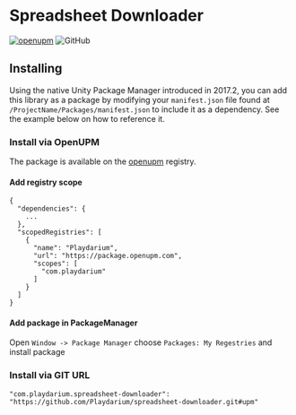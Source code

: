# Spreadsheet Downloader

[![openupm](https://img.shields.io/npm/v/com.playdarium.spreadsheet-downloader?label=openupm&registry_uri=https://package.openupm.com)](https://openupm.com/packages/com.playdarium.spreadsheet-downloader/)
<img alt="GitHub" src="https://img.shields.io/github/license/Playdarium/spreadsheet-downloader">

## Installing

Using the native Unity Package Manager introduced in 2017.2, you can add this library as a package by modifying your
`manifest.json` file found at `/ProjectName/Packages/manifest.json` to include it as a dependency. See the example below
on how to reference it.

### Install via OpenUPM

The package is available on the [openupm](https://openupm.com/packages/com.playdarium.spreadsheet-downloader/)
registry.

#### Add registry scope

```
{
  "dependencies": {
    ...
  },
  "scopedRegistries": [
    {
      "name": "Playdarium",
      "url": "https://package.openupm.com",
      "scopes": [
        "com.playdarium"
      ]
    }
  ]
}
```

#### Add package in PackageManager

Open `Window -> Package Manager` choose `Packages: My Regestries` and install package

### Install via GIT URL

```
"com.playdarium.spreadsheet-downloader": "https://github.com/Playdarium/spreadsheet-downloader.git#upm"
```

